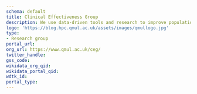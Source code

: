 ```yaml
---
schema: default
title: Clinical Effectiveness Group
description: We use data-driven tools and research to improve population health in North East London and beyond.
logo: 'https://blog.hpc.qmul.ac.uk/assets/images/qmullogo.jpg'
type:
- Research group
portal_url: 
org_url: https://www.qmul.ac.uk/ceg/
twitter_handle: 
gss_code: 
wikidata_org_qid: 
wikidata_portal_qid: 
wdtk_id: 
portal_type: 
---
```

